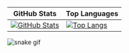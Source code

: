 <div align="center">

| GitHub Stats | Top Languages |
|--------------|---------------|
| [![GitHub Stats](https://github-readme-stats.vercel.app/api?username=smallghost42&show_icons=true&theme=nightowl)](https://github.com/smallghost42) | [![Top Langs](https://github-readme-stats.vercel.app/api/top-langs/?username=smallghost42&layout=compact&theme=nightowl)](https://github.com/smallghost42) |
</div>

![snake gif](https://github.com/smallghost42/smallghost42/blob/output/github-contribution-grid-snake.gif)

